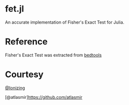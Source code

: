 # fet.jl
An accurate implementation of Fisher's Exact Test for Julia.

# Reference
Fisher's Exact Test was extracted from [bedtools](https://github.com/arq5x/bedtools2/tree/89b94dce487097e60bbd6d77c2515085c6e80431/src/fisher)

# Courtesy
[@Ionizing](https://github.com/Ionizing)

[@atlasmir]https://github.com/atlasmir
